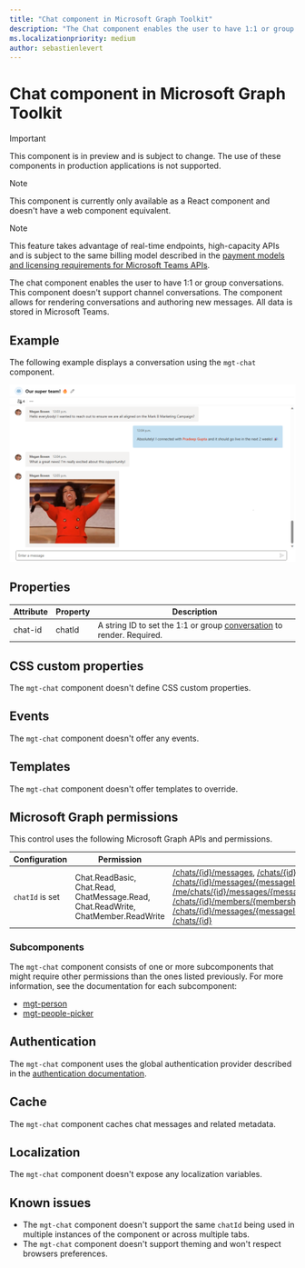 ```yaml
---
title: "Chat component in Microsoft Graph Toolkit"
description: "The Chat component enables the user to have 1:1 or group conversations."
ms.localizationpriority: medium
author: sebastienlevert
---
```


# Chat component in Microsoft Graph Toolkit

> [!IMPORTANT]
> This component is in preview and is subject to change. The use of these components in production applications is not supported.

> [!NOTE]
> This component is currently only available as a React component and doesn't have a web component equivalent.

> [!NOTE]
> This feature takes advantage of real-time endpoints, high-capacity APIs and is subject to the same billing model described in the [payment models and licensing requirements for Microsoft Teams APIs](/graph/teams-licenses).

The chat component enables the user to have 1:1 or group conversations. This component doesn't support channel conversations. The component allows for rendering conversations and authoring new messages. All data is stored in Microsoft Teams.

## Example

The following example displays a conversation using the `mgt-chat` component.

![A screenshot of a chat component](./images/mgt-chat.png)

## Properties

| Attribute                         | Property         | Description                                                                                            |
| --------------------------------- | ---------------- | ------------------------------------------------------------------------------------------------------ |
| chat-id                           | chatId           | A string ID to set the 1:1 or group [conversation](/graph/api/resources/chat) to render. Required.     |

## CSS custom properties

The `mgt-chat` component doesn't define CSS custom properties.

## Events

The `mgt-chat` component doesn't offer any events.

## Templates

The `mgt-chat` component doesn't offer templates to override.

## Microsoft Graph permissions

This control uses the following Microsoft Graph APIs and permissions.

| Configuration | Permission | API |
| - | - | - |
| `chatId` is set | Chat.ReadBasic, Chat.Read, ChatMessage.Read, Chat.ReadWrite, ChatMember.ReadWrite | [/chats/{id}/messages](/graph/api/chat-list-messages), [/chats/{id}/messages](/graph/api/chat-post-messages), [/chats/{id}/messages/{messageId}](/graph/api/chatmessage-update), [/me/chats/{id}/messages/{messageId}/softDelete](/graph/api/chatmessage-softdelete), [/chats/{id}/members/{membershipId}](/graph/api/chat-delete-members), [/chats/{id}/members](/graph/api/chat-post-members), [/chats/{id}/messages/{messageId}/hostedContents/{hostedContentId}](/graph/api/chatmessagehostedcontent-get), [/chats/{id}](/graph/api/chat-patch) |

### Subcomponents

The `mgt-chat` component consists of one or more subcomponents that might require other permissions than the ones listed previously. For more information, see the documentation for each subcomponent:

- [mgt-person](person.md)
- [mgt-people-picker](people-picker.md)

## Authentication

The `mgt-chat` component uses the global authentication provider described in the [authentication documentation](../providers/providers.md).

## Cache

The `mgt-chat` component caches chat messages and related metadata.

## Localization

The `mgt-chat` component doesn't expose any localization variables.

## Known issues

- The `mgt-chat` component doesn't support the same `chatId` being used in multiple instances of the component or across multiple tabs.
- The `mgt-chat` component doesn't support theming and won't respect browsers preferences.
